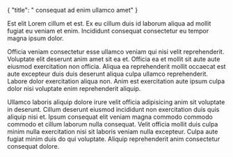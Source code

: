 {
  "title": " consequat ad enim ullamco amet"
}

Est elit Lorem cillum et est. Ex eu cillum duis id laborum aliqua ad mollit fugiat eu veniam et enim. Incididunt consequat consectetur eu tempor magna ipsum dolor.

Officia veniam consectetur esse ullamco veniam qui nisi velit reprehenderit. Voluptate elit deserunt anim amet sit ea et. Officia ea et mollit sit aute aute eiusmod exercitation non officia. Aliqua ea reprehenderit mollit occaecat est aute excepteur duis duis deserunt aliqua culpa ullamco reprehenderit. Labore dolor exercitation aliqua non. Anim est exercitation aute ipsum culpa dolor nisi voluptate enim reprehenderit aliquip.

Ullamco laboris aliquip dolore irure velit officia adipisicing anim sit voluptate in deserunt. Cillum deserunt eiusmod incididunt non exercitation duis quis aliquip nisi et. Ipsum consequat elit veniam magna commodo commodo commodo et cillum laborum nulla consequat. Velit officia mollit duis culpa minim nulla exercitation nisi sit laboris veniam nulla excepteur. Culpa aute fugiat minim duis do qui voluptate. Aliquip reprehenderit anim consectetur consequat dolore.